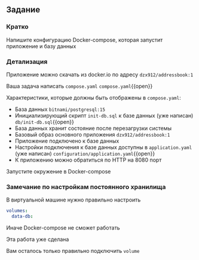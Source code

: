 ## Задание

### Кратко

Напишите конфигурацию Docker-compose, которая запустит приложение и базу данных

### Детализация

Приложение можно скачать из docker.io по адресу `dzx912/addressbook:1`

Ваша задача написать `compose.yaml`
`compose.yaml`{{open}}

Характеристики, которые должны быть отображены в `compose.yaml`:

- База данных `bitnami/postgresql:15`
- Инициализирующий скрипт `init-db.sql` к базе данных (уже написан)
  `db/init-db.sql`{{open}}
- База данных хранит состояние после перезагрузки системы
- Базовый образ основного приложения `dzx912/addressbook:1`
- Приложение подключено к базе данных
- Настройки подключения к базе данных доступны в `application.yaml` (уже написан)
  `configuration/application.yaml`{{open}}
- К приложению можно обратиться по HTTP на 8080 порт

Запустите окружение в Docker-compose

### Замечание по настройкам постоянного хранилища

В виртуальной машине нужно правильно настроить

```yaml
volumes:
  data-db:
```

Иначе Docker-compose не сможет работать

Эта работа уже сделана

Вам осталось только правильно подключить `volume`